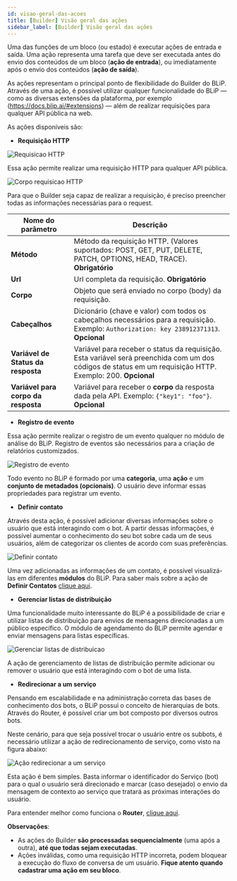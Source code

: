 ```yaml
---
id: visao-geral-das-acoes
title: [Builder] Visão geral das ações
sidebar_label: [Builder] Visão geral das ações
---
```


Uma das funções de um bloco (ou estado) é executar ações de entrada e saída. Uma ação representa uma tarefa que deve ser executada antes do envio dos conteúdos de um bloco (**ação de entrada**), ou imediatamente após o envio dos conteúdos (**ação de saída**).

As ações representam o principal ponto de flexibilidade do Builder do BLiP. Através de uma ação, é possível utilizar qualquer funcionalidade do BLiP — como as diversas extensões da plataforma, por exemplo (<https://docs.blip.ai/#extensions>) — além de realizar requisições para qualquer API pública na web.

As ações disponíveis são:

* **Requisição HTTP**

![Requisicao HTTP](/img/builder/builder-visao-geral-das-acoes-1.png)

Essa ação permite realizar uma requisição HTTP para qualquer API pública.

![Corpo requisicao HTTP](/img/builder/builder-visao-geral-das-acoes-2.png)

Para que o Builder seja capaz de realizar a requisição, é preciso preencher todas as informações necessárias para o request.

| Nome do parâmetro  | Descrição                                                            |
| ----------------- | -------------------------------------------------------------------- |
| **Método**        | Método da requisição HTTP. (Valores suportados: POST, GET, PUT, DELETE, PATCH, OPTIONS, HEAD, TRACE). **Obrigatório** |
| **Url**       | Url completa da requisição. **Obrigatório**    |
| **Corpo** | Objeto que será enviado no corpo (body) da requisição.
| **Cabeçalhos**  | Dicionário (chave e valor) com todos os cabeçalhos necessários para a requisição. Exemplo: `Authorization: key 238912371313`. **Opcional**
| **Variável de Status da resposta** | Variável para receber o status da requisição. Esta variável será preenchida com um dos códigos de status em um requisição HTTP. Exemplo: 200. **Opcional**
| **Variável para corpo da resposta** | Variável para receber o **corpo** da resposta dada pela API. Exemplo: `{"key1": "foo"}`. **Opcional**

* **Registro de evento**
  
Essa ação permite realizar o registro de um evento qualquer no módulo de análise do BLiP. Registro de eventos são necessários para a criação de relatórios customizados.

![Registro de evento](/img/builder/builder-visao-geral-das-acoes-3.png)

Todo evento no BLiP é formado por uma **categoria**, uma **ação** e um **conjunto de metadados (opcionais)**. O usuário deve informar essas propriedades para registrar um evento.

* **Definir contato**

Através desta ação, é possível adicionar diversas informações sobre o usuário que está interagindo com o bot. A partir dessas informações, é possível aumentar o conhecimento do seu bot sobre cada um de seus usuários, além de categorizar os clientes de acordo com suas preferências.

![Definir contato](/img/builder/builder-visao-geral-das-acoes-4.png)

Uma vez adicionadas as informações de um contato, é possível visualizá-las em diferentes **módulos** do BLiP. Para saber mais sobre a ação de **Definir Contatos** [clique aqui](https://help.blip.ai/hc/pt-br/articles/360020287152-Salvando-informa%C3%A7%C3%B5es-de-um-usu%C3%A1rio).

* **Gerenciar listas de distribuição**

Uma funcionalidade muito interessante do BLiP é a possibilidade de criar e utilizar listas de distribuição para envios de mensagens direcionadas a um público específico. O módulo de agendamento do BLiP permite agendar e enviar mensagens para listas específicas.

![Gerenciar listas de distribuicao](/img/builder/builder-visao-geral-das-acoes-5.png)

A ação de gerenciamento de listas de distribuição permite adicionar ou remover o usuário que está interagindo com o bot de uma lista.

* **Redirecionar a um serviço**

Pensando em escalabilidade e na administração correta das bases de conhecimento dos bots, o BLiP possui o conceito de hierarquias de bots. Através do Router, é possível criar um bot composto por diversos outros bots.

Neste cenário, para que seja possível trocar o usuário entre os subbots, é necessário utilizar a ação de redirecionamento de serviço, como visto na figura abaixo:

![Ação redirecionar a um serviço](/img/builder/builder-visao-geral-das-acoes-6.png)

Esta ação é bem simples. Basta informar o identificador do Serviço (bot) para o qual o usuário será direcionado e marcar (caso desejado) o envio da mensagem de contexto ao serviço que tratará as próximas interações do usuário.

Para entender melhor como funciona o **Router**, [clique aqui](https://help.blip.ai/hc/pt-br/articles/360009004831-Hierarquia-ou-arquitetura-de-bots-e-subbots).

**Observações**:

* As ações do Builder **são processadas sequencialmente** (uma após a outra), **até que todas sejam executadas**.
* Ações inválidas, como uma requisição HTTP incorreta, podem bloquear a execução do fluxo de conversa de um usuário. **Fique atento quando cadastrar uma ação em seu bloco**.
